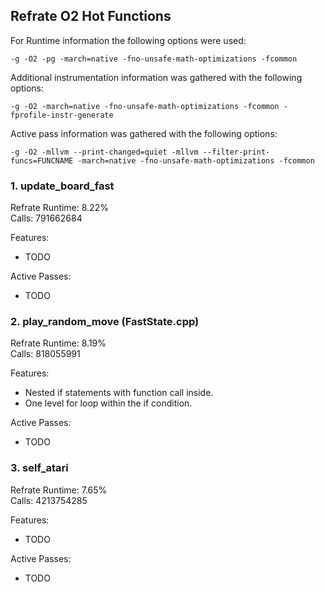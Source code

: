 ## Refrate O2 Hot Functions

For Runtime information the following options were used:
```
-g -O2 -pg -march=native -fno-unsafe-math-optimizations -fcommon
```

Additional instrumentation information was gathered with the following options:
```
-g -O2 -march=native -fno-unsafe-math-optimizations -fcommon -fprofile-instr-generate
```

Active pass information was gathered with the following options:
```
-g -O2 -mllvm --print-changed=quiet -mllvm --filter-print-funcs=FUNCNAME -march=native -fno-unsafe-math-optimizations -fcommon
```

### 1. update_board_fast
Refrate Runtime: 8.22% \
Calls: 791662684

Features:
- TODO

Active Passes:
- TODO

### 2. play_random_move (FastState.cpp)
Refrate Runtime: 8.19% \
Calls: 818055991

Features:
- Nested if statements with function call inside.
- One level for loop within the if condition.

Active Passes:
- TODO

### 3. self_atari
Refrate Runtime: 7.65% \
Calls: 4213754285

Features:
- TODO

Active Passes:
- TODO
